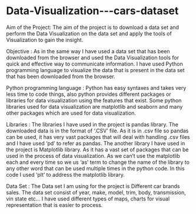# Data-Visualization---cars-dataset
Aim of the Project:
The aim of the project is to download a data set and perform the Data Visualization on the data set and apply the tools of Visualization to gain the insight.  

Objective :
As in the same way I have used a data set that has been downloaded from the browser and used the Data Visualization tools for quick and effective way to communicate information.
I have used Python programming language to visualize the data that is present in the data set that has been downloaded from the browser.

Python programming language :
Python has easy syntaxes and takes very less time to code things, also python provides different packages or libraries for data visualization using the features that exist. Some python libraries used for data visualization are matplotlib and seaborn and many other packages which are used for data visualization.

Libraries : The libraries I have used in the project is pandas library. The downloaded data is in the format of ‘.CSV’ file. As it is in .csv file so pandas can be used, it has very vast packages that will deal with handling .csv files and I have used ‘pd’ to refer as pandas.
The another library I have used in the project is Matplotlib library. As it has a vast set of packages that can be used in the process of data visualization. As we can’t use the matplotlib each and every time so we us ‘as’ term to change the name of the library to any other word that can be used multiple times in the python code. In this code I used ‘plt’ to address the matplotlib library.

Data Set : The Data set I am using for the project is Different car brands sales. The data set consist of year, make, model, trim, body, transmission, vin state etc… I have used different types of maps, charts for visual representation that is easier to process.
